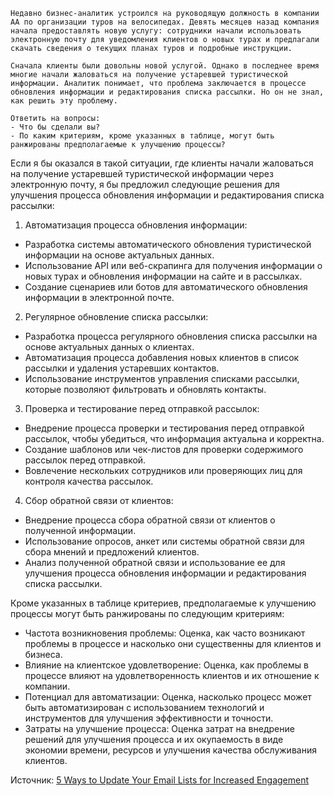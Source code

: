 ```
Недавно бизнес-аналитик устроился на руководящую должность в компании AA по организации туров на велосипедах. Девять месяцев назад компания начала предоставлять новую услугу: сотрудники начали использовать электронную почту для уведомления клиентов о новых турах и предлагали скачать сведения о текущих планах туров и подробные инструкции.

Сначала клиенты были довольны новой услугой. Однако в последнее время многие начали жаловаться на получение устаревшей туристической информации. Аналитик понимает, что проблема заключается в процессе обновления информации и редактирования списка рассылки. Но он не знал, как решить эту проблему.

Ответить на вопросы:
- Что бы сделали вы?
- По каким критериям, кроме указанных в таблице, могут быть ранжированы предполагаемые к улучшению процессы?
```

Если я бы оказался в такой ситуации, где клиенты начали жаловаться на получение устаревшей туристической информации через электронную почту, я бы предложил следующие решения для улучшения процесса обновления информации и редактирования списка рассылки:

1. Автоматизация процесса обновления информации:
- Разработка системы автоматического обновления туристической информации на основе актуальных данных.
- Использование API или веб-скрапинга для получения информации о новых турах и обновления информации на сайте и в рассылках.
- Создание сценариев или ботов для автоматического обновления информации в электронной почте.
2. Регулярное обновление списка рассылки:
- Разработка процесса регулярного обновления списка рассылки на основе актуальных данных о клиентах.
- Автоматизация процесса добавления новых клиентов в список рассылки и удаления устаревших контактов.
- Использование инструментов управления списками рассылки, которые позволяют фильтровать и обновлять контакты.
3. Проверка и тестирование перед отправкой рассылок:
- Внедрение процесса проверки и тестирования перед отправкой рассылок, чтобы убедиться, что информация актуальна и корректна.
- Создание шаблонов или чек-листов для проверки содержимого рассылок перед отправкой.
- Вовлечение нескольких сотрудников или проверяющих лиц для контроля качества рассылок.
4. Сбор обратной связи от клиентов:
- Внедрение процесса сбора обратной связи от клиентов о полученной информации.
- Использование опросов, анкет или системы обратной связи для сбора мнений и предложений клиентов.
- Анализ полученной обратной связи и использование ее для улучшения процесса обновления информации и редактирования списка рассылки.

Кроме указанных в таблице критериев, предполагаемые к улучшению процессы могут быть ранжированы по следующим критериям:

- Частота возникновения проблемы: Оценка, как часто возникают проблемы в процессе и насколько они существенны для клиентов и бизнеса.
- Влияние на клиентское удовлетворение: Оценка, как проблемы в процессе влияют на удовлетворенность клиентов и их отношение к компании.
- Потенциал для автоматизации: Оценка, насколько процесс может быть автоматизирован с использованием технологий и инструментов для улучшения эффективности и точности.
- Затраты на улучшение процесса: Оценка затрат на внедрение решений для улучшения процесса и их окупаемость в виде экономии времени, ресурсов и улучшения качества обслуживания клиентов.

Источник: [5 Ways to Update Your Email Lists for Increased Engagement](https://www.campaignmonitor.com/blog/email-marketing/5-ways-update-email-lists-increased-engagement/ "Ссылка")